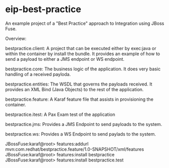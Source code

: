 # eip-best-practice
An example project of a "Best Practice" approach to Integration using JBoss Fuse.

Overview:

bestpractice.client: A project that can be executed either by exec:java or within the container by install the bundle. It provides an example 
of how to send a payload to either a JMS endpoint or WS endpoint.

bestpractice.core: The business logic of the application.  It does very basic handling of a received payloda.

bestpractice.entities: The WSDL that governs the payloads received.  It provides an XML Bind (Java Objects) to the rest of the application.

bestpractice.feature: A Karaf feature file that assists in provisioning the container.

bestpractice.itest: A Pax Exam test of the application

bestpractice.jms: Provides a JMS Endpoint to send payloads to the system.

bestpractice.ws: Provides a WS Endpoint to send paylads to the system.

JBossFuse:karaf@root> features:addurl mvn:com.redhat/bestpractice.feature/1.0-SNAPSHOT/xml/features
JBossFuse:karaf@root> features:install bestpractice
JBossFuse:karaf@root> features:install bestpractice.test



